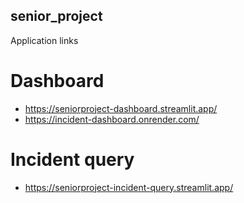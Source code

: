 ## senior_project
Application links
# Dashboard 
  - https://seniorproject-dashboard.streamlit.app/
  - https://incident-dashboard.onrender.com/
# Incident query
  - https://seniorproject-incident-query.streamlit.app/
